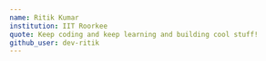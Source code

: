```yaml
---
name: Ritik Kumar
institution: IIT Roorkee
quote: Keep coding and keep learning and building cool stuff!
github_user: dev-ritik
---
```

